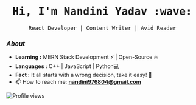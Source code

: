 <h1 align="center"><samp>
  Hi, I'm Nandini Yadav :wave: <samp>
</h1>
<p align="center">
  <samp>
  React Developer | Content Writer | Avid Reader
  </samp>
  
</p>



### <i>About</i>
 
-  **Learning :** MERN Stack Development :zap: | Open-Source :fire:	
-  **Languages :** C++ | JavaScript | Python💻
-  **Fact :** It all starts with a wrong decision, take it easy! 🎯
  - 📫 How to reach me:  **nandini976804@gmail.com**


<!-- <p align="left">
  <img alt="Nandini's Github Stats" src="https://github-readme-stats.vercel.app/api?username=Nandini2510&show_icons=true&theme=radical">
</p>
 -->




<p align="left">
  <img src="https://gpvc.arturio.dev/Nandini2510" alt="Profile views" />
</p>
